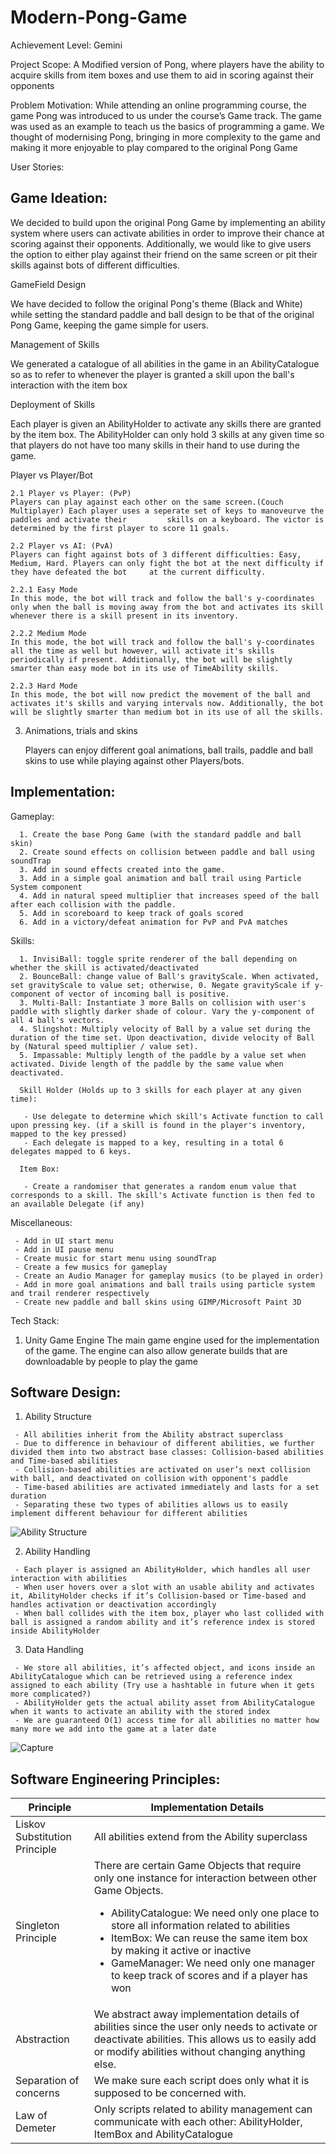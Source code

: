# Modern-Pong-Game

Achievement Level: Gemini

Project Scope: A Modified version of Pong, where players have the ability to acquire skills from item boxes and use them to aid in scoring against their opponents

Problem Motivation:
While attending an online programming course, the game Pong was introduced to us under the course’s Game track. The game was used as an example to teach us the basics of programming a game. We thought of modernising Pong, bringing in more complexity to the game and making it more enjoyable to play compared to the original Pong Game

User Stories:

## Game Ideation:

We decided to build upon the original Pong Game by implementing an ability system where users can activate abilities in order to improve their chance at scoring against their opponents. Additionally, we would like to give users the option to either play against their friend on the same screen or pit their skills against bots of different difficulties. 

GameField Design

We have decided to follow the original Pong's theme (Black and White) while setting the standard paddle and ball design to be that of the original Pong Game, keeping the game simple for users.

Management of Skills

We generated a catalogue of all abilities in the game in an AbilityCatalogue so as to refer to whenever the player is granted a skill upon the ball's interaction with the item box

Deployment of Skills

Each player is given an AbilityHolder to activate any skills there are granted by the item box. The AbilityHolder can only hold 3 skills at any given time so that players do not have too many skills in their hand to use during the game.

 
 Player vs Player/Bot

    2.1 Player vs Player: (PvP)
    Players can play against each other on the same screen.(Couch Multiplayer) Each player uses a seperate set of keys to manoveurve the paddles and activate their         skills on a keyboard. The victor is determined by the first player to score 11 goals.

    2.2 Player vs AI: (PvA)
    Players can fight against bots of 3 different difficulties: Easy, Medium, Hard. Players can only fight the bot at the next difficulty if they have defeated the bot     at the current difficulty.
    
    2.2.1 Easy Mode
    In this mode, the bot will track and follow the ball's y-coordinates only when the ball is moving away from the bot and activates its skill whenever there is a skill present in its inventory.
    
    2.2.2 Medium Mode
    In this mode, the bot will track and follow the ball's y-coordinates all the time as well but however, will activate it's skills periodically if present. Additionally, the bot will be slightly smarter than easy mode bot in its use of TimeAbility skills.
    
    2.2.3 Hard Mode
    In this mode, the bot will now predict the movement of the ball and activates it's skills and varying intervals now. Additionally, the bot will be slightly smarter than medium bot in its use of all the skills.
    
3. Animations, trials and skins

   Players can enjoy different goal animations, ball trails, paddle and ball skins to use while playing against other Players/bots.

## Implementation: 

   Gameplay:
      
      1. Create the base Pong Game (with the standard paddle and ball skin)
      2. Create sound effects on collision between paddle and ball using soundTrap 
      3. Add in sound effects created into the game.
      3. Add in a simple goal animation and ball trail using Particle System component
      4. Add in natural speed multiplier that increases speed of the ball after each collision with the paddle. 
      5. Add in scoreboard to keep track of goals scored
      6. Add in a victory/defeat animation for PvP and PvA matches
   
   Skills:
   
      1. InvisiBall: toggle sprite renderer of the ball depending on whether the skill is activated/deactivated
      2. BounceBall: change value of Ball's gravityScale. When activated, set gravityScale to value set; otherwise, 0. Negate gravityScale if y-component of vector of incoming ball is positive.
      3. Multi-Ball: Instantiate 3 more Balls on collision with user's paddle with slightly darker shade of colour. Vary the y-component of all 4 ball's vectors.
      4. Slingshot: Multiply velocity of Ball by a value set during the duration of the time set. Upon deactivation, divide velocity of Ball by (Natural speed multiplier / value set).
      5. Impassable: Multiply length of the paddle by a value set when activated. Divide length of the paddle by the same value when deactivated.
      
      Skill Holder (Holds up to 3 skills for each player at any given time):
      
       - Use delegate to determine which skill's Activate function to call upon pressing key. (if a skill is found in the player's inventory, mapped to the key pressed)
       - Each delegate is mapped to a key, resulting in a total 6 delegates mapped to 6 keys.
      
      Item Box:
      
       - Create a randomiser that generates a random enum value that corresponds to a skill. The skill's Activate function is then fed to an available Delegate (if any)
   
   Miscellaneous:
   
     - Add in UI start menu
     - Add in UI pause menu 
     - Create music for start menu using soundTrap
     - Create a few musics for gameplay
     - Create an Audio Manager for gameplay musics (to be played in order)
     - Add in more goal animations and ball trails using particle system and trail renderer respectively
     - Create new paddle and ball skins using GIMP/Microsoft Paint 3D


Tech Stack:

   1. Unity Game Engine
       The main game engine used for the implementation of the game. The engine can also allow generate builds that are downloadable by people to play the game
       
       
## Software Design:
   1. Ability Structure

     - All abilities inherit from the Ability abstract superclass
     - Due to difference in behaviour of different abilities, we further divided them into two abstract base classes: Collision-based abilities and Time-based abilities
     - Collision-based abilities are activated on user’s next collision with ball, and deactivated on collision with opponent's paddle
     - Time-based abilities are activated immediately and lasts for a set duration
     - Separating these two types of abilities allows us to easily implement different behaviour for different abilities


![Ability Structure](https://user-images.githubusercontent.com/97655028/175889607-17fd2b71-653d-4805-87c6-5f0f5a231d5c.png)


   2. Ability Handling

     - Each player is assigned an AbilityHolder, which handles all user interaction with abilities
     - When user hovers over a slot with an usable ability and activates it, AbilityHolder checks if it’s Collision-based or Time-based and handles activation or deactivation accordingly
     - When ball collides with the item box, player who last collided with ball is assigned a random ability and it’s reference index is stored inside AbilityHolder
     
 
   3. Data Handling

     - We store all abilities, it’s affected object, and icons inside an AbilityCatalogue which can be retrieved using a reference index assigned to each ability (Try use a hashtable in future when it gets more complicated?)
     - AbilityHolder gets the actual ability asset from AbilityCatalogue when it wants to activate an ability with the stored index
     - We are guaranteed O(1) access time for all abilities no matter how many more we add into the game at a later date

![Capture](https://user-images.githubusercontent.com/97655028/175962463-33ed3bd2-1388-4a85-99df-de6150817b9f.png)

## Software Engineering Principles:

| Principle  | Implementation Details |
| ------------- | ------------- |
| Liskov Substitution Principle  | All abilities extend from the Ability superclass  |
| Singleton Principle  | There are certain Game Objects that require only one instance for interaction between other Game Objects. <ul><li> AbilityCatalogue: We need only one place to store all information related to abilities</li><li>ItemBox: We can reuse the same item box by making it active or inactive</li><li>GameManager: We need only one manager to keep track of scores and if a player has won</li></ul>|
| Abstraction  | We abstract away implementation details of abilities since the user only needs to activate or deactivate abilities. This allows us to easily add or modify abilities without changing anything else. |
| Separation of concerns  | We make sure each script does only what it is supposed to be concerned with. |
| Law of Demeter  | Only scripts related to ability management can communicate with each other: AbilityHolder, ItemBox and AbilityCatalogue  |

       
       
